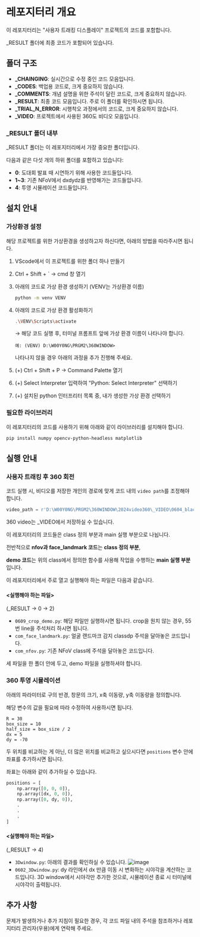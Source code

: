 # 레포지터리 개요

이 레포지터리는 "사용자 트래킹 디스플레이" 프로젝트의 코드를 포함합니다.

_RESULT 폴더에 최종 코드가 포함되어 있습니다.

## 폴더 구조

- **_CHAINGING**: 실시간으로 수정 중인 코드 모음입니다.
- **_CODES**: 백업용 코드로, 크게 중요하지 않습니다.
- **_COMMENTS**: 개념 설명을 위한 주석이 달린 코드로, 크게 중요하지 않습니다.
- **_RESULT**: 최종 코드 모음입니다. 주로 이 폴더를 확인하시면 됩니다.
- **_TRIAL_N_ERROR**: 시행착오 과정에서의 코드로, 크게 중요하지 않습니다.
- **_VIDEO**: 프로젝트에서 사용된 360도 비디오 모음입니다.

### _RESULT 폴더 내부

_RESULT 폴더는 이 레포지터리에서 가장 중요한 폴더입니다.

다음과 같은 다섯 개의 하위 폴더를 포함하고 있습니다:
- **0**: 도대회 발표 때 시연하기 위해 사용한 코드들입니다.
- **1~3**: 기존 NFoV에서 dxdydz를 반영해가는 코드들입니다.
- **4**: 투영 시뮬레이션 코드들입니다.


## 설치 안내
### 가상환경 설정
해당 프로젝트를 위한 가상환경을 생성하고자 하신다면, 아래의 방법을 따라주시면 됩니다.
1. VScode에서 이 프로젝트를 위한 폴더 하나 만들기
2. Ctrl + Shift + ` → cmd 창 열기
3. 아래의 코드로 가상 환경 생성하기 (VENV는 가상환경 이름)

    ```bash
    python -m venv VENV
    ```

4. 아래의 코드로 가상 환경 활성화하기

    ```bash
    .\VENV\Scripts\activate
    ```

    → 해당 코드 실행 후, 터미널 프롬프트 앞에 가상 환경 이름이 나타나야 합니다.
   
      ```예: (VENV) D:\W00Y0NG\PRGM2\360WINDOW>```
   
      나타나지 않을 경우 아래의 과정을 추가 진행해 주세요.

6. (+) Ctrl + Shift + P → Command Palette 열기
7. (+) Select Interpreter 입력하여 "Python: Select Interpreter" 선택하기
8. (+) 설치된 python 인터프리터 목록 중, 내가 생성한 가상 환경 선택하기


### 필요한 라이브러리

이 레포지터리의 코드를 사용하기 위해 아래와 같이 라이브러리를 설치해야 합니다.

```bash
pip install numpy opencv-python-headless matplotlib
```

## 실행 안내

### 사용자 트래킹 후 360 회전

코드 실행 시, 비디오를 저장한 개인의 경로에 맞게 코드 내의 `video path`를 조정해야 합니다.
```python
video_path = r'D:\W00Y0NG\PRGM2\360WINDOW\2024video360\_VIDEO\0604_black_win.mp4'
```
360 video는 _VIDEO에서 저장하실 수 있습니다.

이 레포지터리의 코드들은 class 정의 부분과 main 실행 부분으로 나뉩니다.

전반적으로 **nfov과 face_landmark 코드**는 **class 정의 부분**,

**demo 코드**는 위의 class에서 정의한 함수를 사용해 작업을 수행하는 **main 실행 부분**입니다.


이 레포지터리에서 주로 열고 실행해야 하는 파일은 다음과 같습니다.

#### <실행해야 하는 파일>

(_RESULT -> 0 -> 2)
- `0609_crop_demo.py`: 해당 파일만 실행하시면 됩니다. crop을 원치 않는 경우, 55번 line을 주석처리 하시면 됩니다.
- `com_face_landmark.py`: 얼굴 랜드마크 감지 classdp 주석을 달아놓은 코드입니다.
- `com_nfov.py`: 기존 NFoV class에 주석을 달아놓은 코드입니다.

세 파일을 한 폴더 안에 두고, demo 파일을 실행하셔야 합니다. 

### 360 투영 시뮬레이션
아래의 파라미터로 구의 반경, 창문의 크기, x축 이동량, y축 이동량을 정의합니다.

해당 변수의 값을 필요에 따라 수정하여 사용하시면 됩니다.
```ptyon
R = 30
box_size = 10
half_size = box_size / 2
dx = 5
dy = -70
```


두 위치를 비교하는 게 아닌, 더 많은 위치를 비교하고 싶으시다면 `positions` 변수 안에 좌표를 추가하시면 됩니다.


좌표는 아래와 같이 추가하실 수 있습니다.


```python
positions = [
    np.array([0, 0, 0]),
    np.array([dx, 0, 0]),
    np.array([0, dy, 0]),
    .
    .
    .
]
```

#### <실행해야 하는 파일>

(_RESULT -> 4)
- `3Dwindow.py`: 아래의 결과를 확인하실 수 있습니다.
  ![image](https://github.com/wooyong8969/2024video360/assets/73220509/614c8593-ddf2-4438-81f3-94fdbf6df6c8)
- `0602_3Dwindow.py`: dy 라인에서 dx 만큼 이동 시 변화하는 시야각을 계산하는 코드입니다.
                      3D window에서 시야각만 추가한 것으로, 시뮬레이션 종료 시 터미널에 시야각이 출력됩니다.

  

## 추가 사항

문제가 발생하거나 추가 지침이 필요한 경우, 각 코드 파일 내의 주석을 참조하거나 레포지터리 관리자(우용)에게 연락해 주세요.

